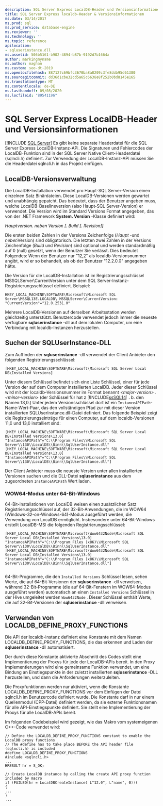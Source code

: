 ```yaml
---
description: SQL Server Express LocalDB-Header und Versionsinformationen
title: SQL Server Express localdb-Header & Versionsinformationen
ms.date: 03/14/2017
ms.prod: sql
ms.prod_service: database-engine
ms.reviewer: ''
ms.technology: ''
ms.topic: reference
apilocation:
- sqluserinstance.dll
ms.assetid: 506b5161-b902-4894-b87b-9192d7b1664a
author: markingmyname
ms.author: maghan
ms.custom: seo-dt-2019
ms.openlocfilehash: 887127c69bfc3670ba8a0209c3fe8ddb95d61380
ms.sourcegitcommit: dd36d1cbe32cd5a65c6638e8f252b0bd8145e165
ms.translationtype: MT
ms.contentlocale: de-DE
ms.lasthandoff: 09/08/2020
ms.locfileid: "89541196"
---
```

# <a name="sql-server-express-localdb-header-and-version-information"></a>SQL Server Express LocalDB-Header und Versionsinformationen
 [!INCLUDE [SQL Server](../../includes/applies-to-version/sqlserver.md)]
  Es gibt keine separate Headerdatei für die SQL Server Express LocalDB-Instanz-API. Die Signaturen und Fehlercodes der LocalDB-Funktion sind in der SQL Server Native Client-Headerdatei (sqlncli.h) definiert. Zur Verwendung der LocalDB-Instanz-API müssen Sie die Headerdatei sqlncli.h in das Projekt einfügen.  
  
## <a name="localdb-versioning"></a>LocalDB-Versionsverwaltung  
 Die LocalDB-Installation verwendet pro Haupt-SQL Server-Version einen einzelnen Satz Binärdateien. Diese LocalDB-Versionen werden gewartet und unabhängig gepatcht. Das bedeutet, dass der Benutzer angeben muss, welche LocalDB-Baselineversion (also Haupt-SQL Server-Version) er verwendet. Die Version wird im Standard Versions Format angegeben, das von der .NET Framework **System. Version** -Klasse definiert wird:  
  
 *Hauptversion. neben Version [. Build [. Revision]]*  
  
 Die ersten beiden Zahlen in der Versions Zeichenfolge (*Haupt* -und *neben*Version) sind obligatorisch. Die letzten zwei Zahlen in der Versions Zeichenfolge (*Build* und *Revision*) sind optional und werden standardmäßig auf 0 (null) gesetzt, wenn der Benutzer Sie verlässt. Dies bedeutet Folgendes: Wenn der Benutzer nur "12,2" als localdb-Versionsnummer angibt, wird er so behandelt, als ob der Benutzer "12.2.0.0" angegeben hätte.  
  
 Die Version für die LocalDB-Installation ist im Registrierungsschlüssel MSSQLServer\CurrentVersion unter dem SQL Server-Instanz-Registrierungsschlüssel definiert. Beispiel:  
  
```  
HKEY_LOCAL_MACHINE\SOFTWARE\Microsoft\Microsoft SQL Server\MSSQL13E.LOCALDB\ MSSQLServer\CurrentVersion: "CurrentVersion"="12.0.2531.0"  
```  
  
 Mehrere LocalDB-Versionen auf derselben Arbeitsstation werden gleichzeitig unterstützt. Benutzercode verwendet jedoch immer die neueste verfügbare **sqluserinstance** -dll auf dem lokalen Computer, um eine Verbindung mit localdb-Instanzen herzustellen.  
  
## <a name="locating-the-sqluserinstance-dll"></a>Suchen der SQLUserInstance-DLL  
 Zum Auffinden der **sqluserinstance** -dll verwendet der Client Anbieter den folgenden Registrierungsschlüssel:  
  
```  
[HKEY_LOCAL_MACHINE\SOFTWARE\Microsoft\Microsoft SQL Server Local DB\Installed Versions]  
```  
  
 Unter diesem Schlüssel befindet sich eine Liste Schlüssel, einer für jede Version der auf dem Computer installierten LocalDB. Jeder dieser Schlüssel wird mit der localdb-Versionsnummer im Format benannt *\<major-version>* .*\<minor-version>* (der Schlüssel für hat z [!INCLUDE[ssSQL14](../../includes/sssql14-md.md)] . b. den Namen 13,0.) Unter jedem Versionsschlüssel dort ist ein `InstanceAPIPath`-Name-Wert-Paar, das den vollständigen Pfad zur mit dieser Version installierten SQLUserInstance.dll-Datei definiert. Das folgende Beispiel zeigt die Registrierungseinträge für einen Computer, auf dem localdb-Versionen 11,0 und 13,0 installiert sind:  
  
```  
[HKEY_LOCAL_MACHINE\SOFTWARE\Microsoft\Microsoft SQL Server Local DB\Installed Versions\13.0]  
"InstanceAPIPath"="C:\\Program Files\\Microsoft SQL Server\\130\\LocalDB\\Binn\\SqlUserInstance.dll"  
[HKEY_LOCAL_MACHINE\SOFTWARE\Microsoft\Microsoft SQL Server Local DB\Installed Versions\13.0]  
"InstanceAPIPath"="C:\\Program Files\\Microsoft SQL Server\\130\\LocalDB\\Binn\\SqlUserInstance.dll"]  
```  
  
 Der Client Anbieter muss die neueste Version unter allen installierten Versionen suchen und die DLL-Datei **sqluserinstance** aus dem zugeordneten `InstanceAPIPath` Wert laden.  
  
### <a name="wow64-mode-on-64-bit-windows"></a>WOW64-Modus unter 64-Bit-Windows  
 64-Bit-Installationen von LocalDB weisen einen zusätzlichen Satz Registrierungsschlüssel auf, der 32-Bit-Anwendungen, die im WOW64 (Windows-32-on-Windows-64)-Modus ausgeführt werden, die Verwendung von LocalDB ermöglicht. Insbesondere unter 64-Bit-Windows erstellt LocalDB-MSI die folgenden Registrierungsschlüssel:  
  
```  
[HKEY_LOCAL_MACHINE\SOFTWARE\Microsoft\Wow6432Node\Microsoft SQL Server Local DB\Installed Versions\13.0]  
"InstanceAPIPath"="C:\\Program Files (x86)\\Microsoft SQL Server\\130\\LocalDB\\Binn\\SqlUserInstance.dll"  
[HKEY_LOCAL_MACHINE\SOFTWARE\Microsoft\Wow6432Node\Microsoft SQL Server Local DB\Installed Versions\13.0]  
"InstanceAPIPath"="C:\\Program Files (x86)\\Microsoft SQL Server\\130\\LocalDB\\Binn\\SqlUserInstance.dll"]  
  
```  
  
 64-Bit-Programme, die den `Installed Versions` Schlüssel lesen, sehen Werte, die auf 64-Bit-Versionen der **sqluserinstance** -dll verweisen, während 32-Bit-Programme (die auf 64-Bit-Fenstern im WOW64-Modus ausgeführt werden) automatisch an einen `Installed Versions` Schlüssel in der Hive umgeleitet werden `Wow6432Node` . Dieser Schlüssel enthält Werte, die auf 32-Bit-Versionen der **sqluserinstance** -dll verweisen.  
  
## <a name="using-localdb_define_proxy_functions"></a>Verwenden von LOCALDB_DEFINE_PROXY_FUNCTIONS  
 Die API der localdb-Instanz definiert eine Konstante mit dem Namen LOCALDB_DEFINE_PROXY_FUNCTIONS, die das erkennen und Laden der **sqluserinstance** -dll automatisiert.  
  
 Der durch diese Konstante aktivierte Abschnitt des Codes stellt eine Implementierung der Proxys für jede der LocalDB-APIs bereit. In den Proxy Implementierungen wird eine gemeinsame Funktion verwendet, um eine Bindung an Einstiegspunkte in der zuletzt installierten **sqluserinstance** -DLL herzustellen, und dann die Anforderungen weiterzuleiten.  
  
 Die Proxyfunktionen werden nur aktiviert, wenn die Konstante LOCALDB_DEFINE_PROXY_FUNCTIONS vor dem Einfügen der Datei sqlncli.h im Benutzercode definiert wurde. Die Konstante darf in nur einem Quellenmodul (CPP-Datei) definiert werden, da sie externe Funktionsnamen für alle API-Einstiegspunkte definiert. Sie stellt eine Implementierung der Proxys für alle LocalDB-APIs bereit.  
  
 Im folgenden Codebeispiel wird gezeigt, wie das Makro vom systemeigenen C++-Code verwendet wird:  
  
```  
// Define the LOCALDB_DEFINE_PROXY_FUNCTIONS constant to enable the LocalDB proxy functions   
// The #define has to take place BEFORE the API header file (sqlncli.h) is included  
#define LOCALDB_DEFINE_PROXY_FUNCTIONS  
#include <sqlncli.h>  
...  
HRESULT hr = S_OK;  
  
// Create LocalDB instance by calling the create API proxy function included by macro  
if (FAILED(hr = LocalDBCreateInstance( L"12.0", L"name", 0)))  
{  
...  
}  
...  
  
```  
  
  

